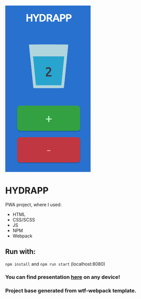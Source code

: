 ![cover](src/assets/img/gh.PNG)

# HYDRAPP
PWA project, where I used:
- HTML
- CSS/SCSS
- JS
- NPM
- Webpack
## Run with:
`npm install` and `npm run start` (localhost:8080)
### You can find presentation [here](https://pawel-jezior.github.io/hydrapp/) on any device!

### Project base generated from wtf-webpack template.

